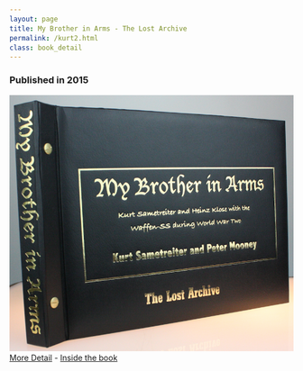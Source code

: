 ```yaml
---
layout: page
title: My Brother in Arms - The Lost Archive
permalink: /kurt2.html
class: book_detail
---
```


<h3>Published in 2015</h3>
<a href="./kurt_detail2.html"><img src="./assets/book2_front_page.png"/></a><br />
<a href="./kurt_detail2.html" class="underline">More Detail</a> - <a class="underline" href="./kurt_inside2.html">Inside the book</a>
